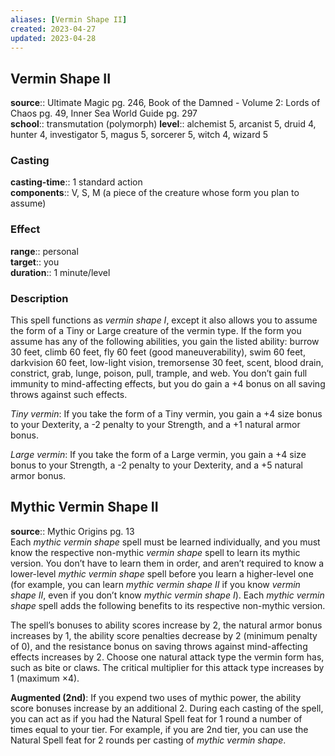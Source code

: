 ```yaml
---
aliases: [Vermin Shape II]
created: 2023-04-27
updated: 2023-04-28
---
```


## Vermin Shape II

**source**:: Ultimate Magic pg. 246, Book of the Damned - Volume 2: Lords of Chaos pg. 49, Inner Sea World Guide pg. 297  
**school**:: transmutation (polymorph)
**level**:: alchemist 5, arcanist 5, druid 4, hunter 4, investigator 5, magus 5, sorcerer 5, witch 4, wizard 5

### Casting

**casting-time**:: 1 standard action  
**components**:: V, S, M (a piece of the creature whose form you plan to assume)

### Effect

**range**:: personal  
**target**:: you  
**duration**:: 1 minute/level

### Description

This spell functions as *vermin shape I*, except it also allows you to assume the form of a Tiny or Large creature of the vermin type. If the form you assume has any of the following abilities, you gain the listed ability: burrow 30 feet, climb 60 feet, fly 60 feet (good maneuverability), swim 60 feet, darkvision 60 feet, low-light vision, tremorsense 30 feet, scent, blood drain, constrict, grab, lunge, poison, pull, trample, and web. You don’t gain full immunity to mind-affecting effects, but you do gain a +4 bonus on all saving throws against such effects.  
  
*Tiny vermin*: If you take the form of a Tiny vermin, you gain a +4 size bonus to your Dexterity, a -2 penalty to your Strength, and a +1 natural armor bonus.  
  
*Large vermin*: If you take the form of a Large vermin, you gain a +4 size bonus to your Strength, a -2 penalty to your Dexterity, and a +5 natural armor bonus.

## Mythic Vermin Shape II

**source**:: Mythic Origins pg. 13  
Each *mythic vermin shape* spell must be learned individually, and you must know the respective non-mythic *vermin shape* spell to learn its mythic version. You don’t have to learn them in order, and aren’t required to know a lower-level *mythic vermin shape* spell before you learn a higher-level one (for example, you can learn *mythic vermin shape II* if you know *vermin shape II*, even if you don’t know *mythic vermin shape I*). Each *mythic vermin shape* spell adds the following benefits to its respective non-mythic version.  
  
The spell’s bonuses to ability scores increase by 2, the natural armor bonus increases by 1, the ability score penalties decrease by 2 (minimum penalty of 0), and the resistance bonus on saving throws against mind-affecting effects increases by 2. Choose one natural attack type the vermin form has, such as bite or claws. The critical multiplier for this attack type increases by 1 (maximum ×4).  
  
**Augmented (2nd)**: If you expend two uses of mythic power, the ability score bonuses increase by an additional 2. During each casting of the spell, you can act as if you had the Natural Spell feat for 1 round a number of times equal to your tier. For example, if you are 2nd tier, you can use the Natural Spell feat for 2 rounds per casting of *mythic vermin shape*.
